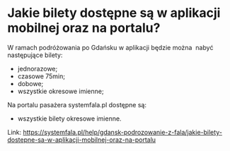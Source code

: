 # Jakie bilety dostępne są w aplikacji mobilnej oraz na portalu?


W ramach podróżowania po Gdańsku w aplikacji będzie można  nabyć następujące bilety:


* jednorazowe;
* czasowe 75min;
* dobowe;
* wszystkie okresowe imienne;


Na portalu pasażera systemfala.pl dostępne są:


* wszystkie bilety okresowe imienne.




Link: https://systemfala.pl/help/gdansk-podrozowanie-z-fala/jakie-bilety-dostepne-sa-w-aplikacji-mobilnej-oraz-na-portalu
